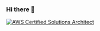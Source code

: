 ### Hi there 👋

[![AWS Certified Solutions Architect](https://images.credly.com/size/150x150/images/0e284c3f-5164-4b21-8660-0d84737941bc/image.png)](https://www.credly.com/badges/3039701f-4ee1-4ae0-8d86-c56ea48cd75e)


<!--
**nolzaheo/nolzaheo** is a ✨ _special_ ✨ repository because its `README.md` (this file) appears on your GitHub profile.

Here are some ideas to get you started:

- 🔭 I’m currently working on ...
- 🌱 I’m currently learning ...
- 👯 I’m looking to collaborate on ...
- 🤔 I’m looking for help with ...
- 💬 Ask me about ...
- 📫 How to reach me: ...
- 😄 Pronouns: ...
-->
